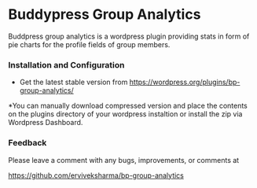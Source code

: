# Buddypress Group Analytics #

Buddpress group analytics is a wordpress plugin providing stats in form of pie charts
for the profile fields of group members.

### Installation and Configuration  ###

* Get the latest stable version from https://wordpress.org/plugins/bp-group-analytics/

*You can manually download compressed version and place the contents on the plugins directory of your
wordpress instaltion or install the zip via Wordpress Dashboard.

### Feedback ###

Please leave a comment with any bugs, improvements, or comments at

https://github.com/erviveksharma/bp-group-analytics
